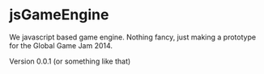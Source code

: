 jsGameEngine
============

We javascript based game engine. Nothing fancy, just making a prototype for the Global Game Jam 2014.

Version 0.0.1 (or something like that)
